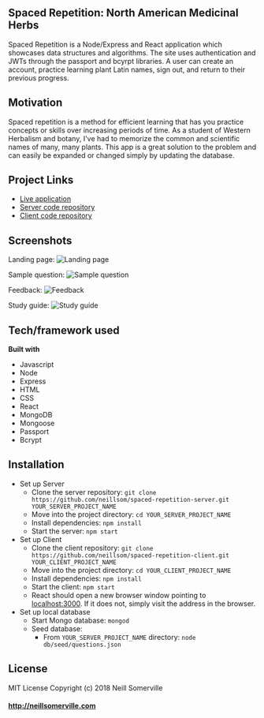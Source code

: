 ## Spaced Repetition: North American Medicinal Herbs

Spaced Repetition is a Node/Express and React application which showcases data structures and algorithms. The site uses authentication and JWTs through the passport and bcyrpt libraries. A user can create an account, practice learning plant Latin names, sign out, and return to their previous progress.

## Motivation
Spaced repetition is a method for efficient learning that has you practice concepts or skills over increasing periods of time. As a student of Western Herbalism and botany, I've had to memorize the common and scientific names of many, many plants. This app is a great solution to the problem and can easily be expanded or changed simply by updating the database. 

## Project Links
- [Live application](https://sr-solo-client.herokuapp.com/)
- [Server code repository](https://github.com/neillsom/spaced-repetition-server) 
- [Client code repository](https://github.com/neillsom/spaced-repetition-client)

## Screenshots
Landing page:
![Landing page](https://c2.staticflickr.com/2/1776/43756199611_2270218110_o.jpg "Landing page")

Sample question:
![Sample question](https://c1.staticflickr.com/1/848/43040337174_781b7ca6e7_o.jpg "Sample question")

Feedback:
![Feedback](https://c2.staticflickr.com/2/1838/43756199771_d4455729c9_o.jpg "Feedback")

Study guide:
![Study guide](https://c2.staticflickr.com/2/1816/43756199701_406c989ace_o.jpg "Study guide")

## Tech/framework used
<b>Built with</b>
- Javascript 
- Node
- Express
- HTML
- CSS
- React
- MongoDB
- Mongoose
- Passport
- Bcrypt


## Installation
- Set up Server
  - Clone the server repository: `git clone https://github.com/neillsom/spaced-repetition-server.git YOUR_SERVER_PROJECT_NAME`
  - Move into the project directory: `cd YOUR_SERVER_PROJECT_NAME`
  - Install dependencies: `npm install`
  - Start the server: `npm start`
- Set up Client
  - Clone the client repository: `git clone https://github.com/neillsom/spaced-repetition-client.git YOUR_CLIENT_PROJECT_NAME`
  - Move into the project directory: `cd YOUR_CLIENT_PROJECT_NAME`
  - Install dependencies: `npm install`
  - Start the client: `npm start`
  - React should open a new browser window pointing to [localhost:3000](localhost:3000). If it does not, simply visit the address in the browser. 
- Set up local database
  - Start Mongo database: `mongod`
  - Seed database:
    - From `YOUR_SERVER_PROJECT_NAME` directory: `node db/seed/questions.json`

## License
MIT License
Copyright (c) 2018 Neill Somerville

#### http://neillsomerville.com